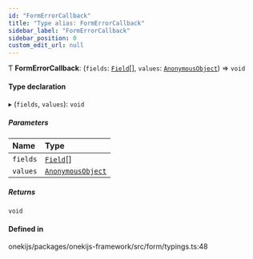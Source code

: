 ```yaml
---
id: "FormErrorCallback"
title: "Type alias: FormErrorCallback"
sidebar_label: "FormErrorCallback"
sidebar_position: 0
custom_edit_url: null
---
```


Ƭ **FormErrorCallback**: (`fields`: [`Field`](../interfaces/Field.md)[], `values`: [`AnonymousObject`](../interfaces/AnonymousObject.md)) => `void`

#### Type declaration

▸ (`fields`, `values`): `void`

##### Parameters

| Name | Type |
| :------ | :------ |
| `fields` | [`Field`](../interfaces/Field.md)[] |
| `values` | [`AnonymousObject`](../interfaces/AnonymousObject.md) |

##### Returns

`void`

#### Defined in

onekijs/packages/onekijs-framework/src/form/typings.ts:48
